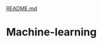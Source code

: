 [README.md](https://github.com/VeerAus/Machine-learning/files/9215439/README.md)
# Machine-learning

